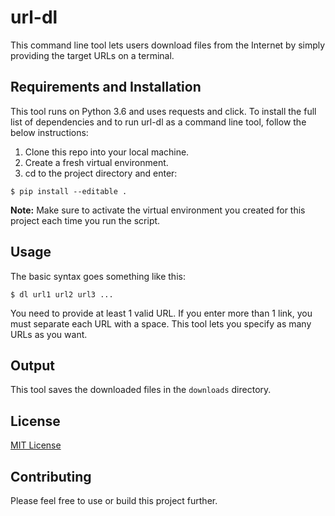 # url-dl

This command line tool lets users download files from the Internet by simply providing the target URLs on a terminal.

## Requirements and Installation

This tool runs on Python 3.6 and uses requests and click. To install the full list of dependencies and to  run url-dl as a command line tool, follow the below instructions:

1. Clone this repo into your local machine.
2. Create a fresh virtual environment.
3. cd to the project directory and enter:

```
$ pip install --editable .
```

**Note:** Make sure to activate the virtual environment you created for this project each time you run the script.

## Usage

The basic syntax goes something like this:

```
$ dl url1 url2 url3 ...
```

You need to provide at least 1 valid URL. If you enter more than 1 link, you must separate each URL with a space. This tool lets you specify as many URLs as you want.

## Output

This tool saves the downloaded files in the `downloads` directory.

## License

[MIT License](https://opensource.org/licenses/MIT)

## Contributing

Please feel free to use or build this project further.